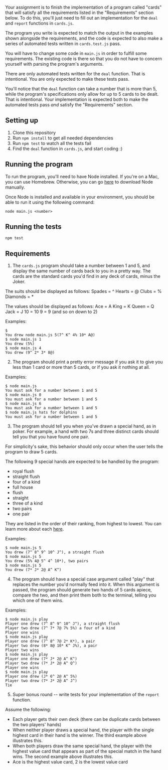 Your assignment is to finish the implementation of a program called "cards" that will 
satisfy all the requirements listed in the "Requirements" section below. To do this, 
you'll just need to fill out an implementation for the `deal` and `report` functions
in `cards.js`.

The program you write is expected to match the output in the examples shown
alongside the requirements, and the code is expected to also make a series of
automated tests written in `cards.test.js` pass.

You will have to change some code in `main.js` in order to fulfill some
requirements. The existing code is there so that you do not have to
concern yourself with parsing the program's arguments.

There are only automated tests written for the `deal` function. That is intentional.
You are only expected to make these tests pass.

You'll notice that the `deal` function can take a number that is more than 5, while
the program's specifications only allow for up to 5 cards to be dealt. That is
intentional. Your implementation is expected both to make the automated tests pass
_and_ satisfy the "Requirements" section.

## Setting up

1. Clone this repository
2. Run `npm install` to get all needed dependencies
3. Run `npm test` to watch all the tests fail
4. Find the `deal` function in `cards.js`, and start coding :)

## Running the program

To run the program, you'll need to have Node installed. If you're on a Mac, you
can use Homebrew. Otherwise, you can go [here](https://nodejs.org/en/download/)
to download Node manually.

Once Node is installed and available in your environment, you should be able to
run it using the following command:

```shell
node main.js <number>
```

## Running the tests

```shell
npm test
```

## Requirements

1) The `cards.js` program should take a number between 1 and 5, and display the same
   number of cards back to you in a pretty way. The cards are the standard cards you'd
   find in any deck of cards, minus the Joker.

The suits should be displayed as follows:
Spades = ^
Hearts = @
Clubs = %
Diamonds = *

The values should be displayed as follows:
Ace = A
King = K
Queen = Q
Jack = J
10 = 10
9 = 9
(and so on down to 2)

Examples:
```shell
$ 
You drew node main.js 5(7^ K^ 4% 10* A@)
$ node main.js 1
You drew (5%)
$ node main.js 4
You drew (9^ 2* 3* 8@)
```

2) The program should print a pretty error message if you ask it to give you less than 1
   card or more than 5 cards, or if you ask it nothing at all.

Examples:
```shell
$ node main.js
You must ask for a number between 1 and 5
$ node main.js 0
You must ask for a number between 1 and 5
$ node main.js 6
You must ask for a number between 1 and 5
$ node main.js hats for dolphins
You must ask for a number between 1 and 5
```

3) The program should tell you when you've drawn a special hand, as in poker.
   For example, a hand with two 7s and three distinct cards should tell you that you
   have found one pair.

For simplicity's sake, this behavior should only occur when the user tells the
program to draw 5 cards.

The following 9 special hands are expected to be handled by the program:
- royal flush
- straight flush
- four of a kind
- full house
- flush
- straight
- three of a kind
- two pairs
- one pair

They are listed in the order of their ranking, from highest to lowest. You can learn
more about each [here](https://www.cardplayer.com/rules-of-poker/hand-rankings).

Examples:
```shell
$ node main.js 5
You drew (7^ 8^ 9^ 10^ J^), a straight flush
$ node main.js 5
You drew (5% 4@ 5^ 4^ 10*), two pairs
$ node main.js 5
You drew (7* J* 2@ A^ K^)
```

4) The program should have a special case argument called "play" that replaces the
   number you'd normally feed into it. When this argument is passed, the program should
   generate two hands of 5 cards apiece, compare the two, and then print them both to
   the terminal, telling you which one of them wins.

Examples:
```shell
$ node main.js play
Player one drew (7^ 8^ 9^ 10^ J^), a straight flush
Player two drew (7^ 7* 7@ 7% 5%) a four of a kind
Player one wins
$ node main.js play
Player one drew (7^ 8^ 7@ 2* K*), a pair
Player two drew (8* 8@ 10* K^ J%), a pair
Player two wins
$ node main.js play
Player one drew (7* J* 2@ A^ K^)
Player two drew (7* J* 2@ A^ Q^)
Player one wins
$ node main.js play
Player one drew (J* 6^ 2@ A^ 5%)
Player two drew (7* J* 2@ A^ J^)
Tie
```

5) Super bonus round -- write tests for your implementation of
   the `report` function.

Assume the following:
- Each player gets their own deck (there can be duplicate cards between the two
  players' hands)
- When neither player draws a special hand, the player with the single highest card
  in their hand is the winner. The third example above illustrates this.
- When both players draw the same special hand, the player with the highest value
  card that appears as part of the special match in the hand wins. The second
  example above illustrates this.
- Ace is the highest value card, 2 is the lowest value card
